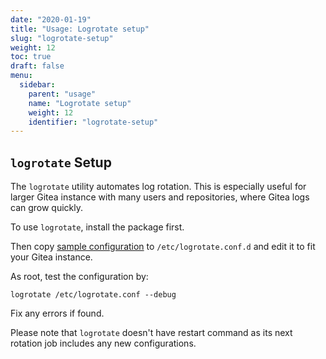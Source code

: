 ```yaml
---
date: "2020-01-19"
title: "Usage: Logrotate setup"
slug: "logrotate-setup"
weight: 12
toc: true
draft: false
menu:
  sidebar:
    parent: "usage"
    name: "Logrotate setup"
    weight: 12
    identifier: "logrotate-setup"
---
```


## `logrotate` Setup

The `logrotate` utility automates log rotation. This is especially useful for larger Gitea instance with many users and repositories, where Gitea logs can grow quickly.

To use `logrotate`, install the package first.

Then copy [sample configuration](https://github.com/go-gitea/gitea/blob/master/contrib/logrotate/gitea.conf) to `/etc/logrotate.conf.d` and edit it to fit your Gitea instance.

As root, test the configuration by:

```
logrotate /etc/logrotate.conf --debug
```

Fix any errors if found.

Please note that `logrotate` doesn't have restart command as its next rotation job includes any new configurations.
